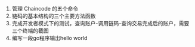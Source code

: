 
1. 管理 Chaincode 的五个命令
2. 链码的基本结构的三个主要方法函数
3. 完成开发者模式下的测试，查询账户-调用链码-查询交易完成后的账户，需要三个终端的截图
4. 编写一段go程序输出hello world
